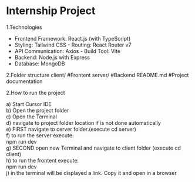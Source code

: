 ﻿# Internship Project

 1.Technologies
 -	Frontend	Framework:	React.js	(with	TypeScript)
 -	Styling:	Tailwind	CSS	-	Routing:	React	Router	v7
 -	API	Communication:	Axios	-	Build	Tool:	Vite
 -	Backend:	Node.js	with	Express
 -	Database:	MongoDB

2.Folder structure
client/ #Frontent
server/ #Backend
README.md #Project documentation

2.How to run the project   

a) Start Cursor IDE  
b) Open the project folder  
c) Open the Terminal  
d) navigate to project folder location if is not done automatically  
e) FIRST navigate to cerver folder.(execute cd server)  
f) to run the server execute:  
   npm run dev  
g) SECOND open new Terminal and navigate to client folder (execute cd client)  
h) to run the frontent execute:  
   npm run dev  
j) in the terminal will be displayed a link. Copy it and open in a browser  





